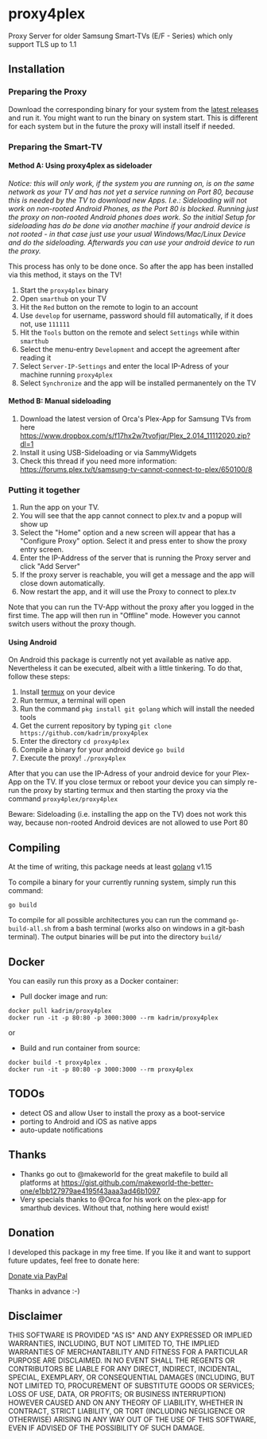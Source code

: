 # proxy4plex
Proxy Server for older Samsung Smart-TVs (E/F - Series) which only support TLS up to 1.1

## Installation

### Preparing the Proxy

Download the corresponding binary for your system from the [latest releases](https://github.com/kadrim/proxy4plex/releases/latest) and run it. You might want to run the binary on system start. This is different for each system but in the future the proxy will install itself if needed.

### Preparing the Smart-TV

#### Method A: Using proxy4plex as sideloader

_Notice: this will only work, if the system you are running on, is on the same network as your TV and has not yet a service running on Port 80, because this is needed by the TV to download new Apps. I.e.: Sideloading will not work on non-rooted Android Phones, as the Port 80 is blocked. Running just the proxy on non-rooted Android phones does work. So the initial Setup for sideloading has do be done via another machine if your android device is not rooted - in that case just use your usual Windows/Mac/Linux Device and do the sideloading. Afterwards you can use your android device to run the proxy._

This process has only to be done once. So after the app has been installed via this method, it stays on the TV!

1. Start the `proxy4plex` binary
2. Open `smarthub` on your TV
3. Hit the `Red` button on the remote to login to an account
4. Use `develop` for username, password should fill automatically, if it does not, use `111111`
5. Hit the `Tools` button on the remote and select `Settings` while within `smarthub`
6. Select the menu-entry `Development` and accept the agreement after reading it
7. Select `Server-IP-Settings` and enter the local IP-Adress of your machine running `proxy4plex`
8. Select `Synchronize` and the app will be installed permanentely on the TV

#### Method B: Manual sideloading

1. Download the latest version of Orca's Plex-App for Samsung TVs from here https://www.dropbox.com/s/f17hx2w7tvofjqr/Plex_2.014_11112020.zip?dl=1
2. Install it using USB-Sideloading or via SammyWidgets
3. Check this thread if you need more information: https://forums.plex.tv/t/samsung-tv-cannot-connect-to-plex/650100/8

### Putting it together

1. Run the app on your TV.
2. You will see that the app cannot connect to plex.tv and a popup will show up
3. Select the "Home" option and a new screen will appear that has a "Configure Proxy" option. Select it and press enter to show the proxy entry screen.
4. Enter the IP-Address of the server that is running the Proxy server and click "Add Server"
5. If the proxy server is reachable, you will get a message and the app will close down automatically.
6. Now restart the app, and it will use the Proxy to connect to plex.tv

Note that you can run the TV-App without the proxy after you logged in the first time. The app will then run in "Offline" mode. However you cannot switch users without the proxy though.

#### Using Android

On Android this package is currently not yet available as native app. Nevertheless it can be executed, albeit with a little tinkering. To do that, follow these steps:

1. Install [termux](https://play.google.com/store/apps/details?id=com.termux) on your device
2. Run termux, a terminal will open
3. Run the command `pkg install git golang` which will install the needed tools
4. Get the current repository by typing `git clone https://github.com/kadrim/proxy4plex`
5. Enter the directory `cd proxy4plex`
6. Compile a binary for your android device `go build`
7. Execute the proxy! `./proxy4plex`

After that you can use the IP-Adress of your android device for your Plex-App on the TV. If you close termux or reboot your device you can simply re-run the proxy by starting termux and then starting the proxy via the command `proxy4plex/proxy4plex`

Beware: Sideloading (i.e. installing the app on the TV) does not work this way, because non-rooted Android devices are not allowed to use Port 80

## Compiling

At the time of writing, this package needs at least [golang](https://golang.org/) v1.15

To compile a binary for your currently running system, simply run this command:

`go build`

To compile for all possible architectures you can run the command `go-build-all.sh` from a bash terminal (works also on windows in a git-bash terminal). The output binaries will be put into the directory `build/`

## Docker

You can easily run this proxy as a Docker container:

* Pull docker image and run:
```
docker pull kadrim/proxy4plex
docker run -it -p 80:80 -p 3000:3000 --rm kadrim/proxy4plex
```
or 

* Build and run container from source:
```
docker build -t proxy4plex .
docker run -it -p 80:80 -p 3000:3000 --rm proxy4plex
```

## TODOs

- detect OS and allow User to install the proxy as a boot-service
- porting to Android and iOS as native apps
- auto-update notifications 

## Thanks

- Thanks go out to @makeworld for the great makefile to build all platforms at https://gist.github.com/makeworld-the-better-one/e1bb127979ae4195f43aaa3ad46b1097
- Very specials thanks to @Orca for his work on the plex-app for smarthub devices. Without that, nothing here would exist!

## Donation
I developed this package in my free time. If you like it and want to support future updates, feel free to donate here:

[Donate via PayPal](https://www.paypal.com/donate?hosted_button_id=RDJ8ZWG3GRWE8)

Thanks in advance :-)

## Disclaimer
THIS SOFTWARE IS PROVIDED "AS IS" AND ANY EXPRESSED OR IMPLIED WARRANTIES, INCLUDING, BUT NOT LIMITED TO, THE IMPLIED WARRANTIES OF MERCHANTABILITY AND FITNESS FOR A PARTICULAR PURPOSE ARE DISCLAIMED. IN NO EVENT SHALL THE REGENTS OR CONTRIBUTORS BE LIABLE FOR ANY DIRECT, INDIRECT, INCIDENTAL, SPECIAL, EXEMPLARY, OR CONSEQUENTIAL DAMAGES (INCLUDING, BUT NOT LIMITED TO, PROCUREMENT OF SUBSTITUTE GOODS OR SERVICES; LOSS OF USE, DATA, OR PROFITS; OR BUSINESS INTERRUPTION) HOWEVER CAUSED AND ON ANY THEORY OF LIABILITY, WHETHER IN CONTRACT, STRICT LIABILITY, OR TORT (INCLUDING NEGLIGENCE OR OTHERWISE) ARISING IN ANY WAY OUT OF THE USE OF THIS SOFTWARE, EVEN IF ADVISED OF THE POSSIBILITY OF SUCH DAMAGE.


